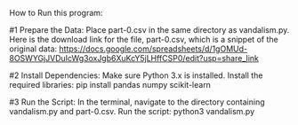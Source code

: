 How to Run this program:

#1 Prepare the Data:
Place part-0.csv in the same directory as vandalism.py. Here is the download link for the file, part-0.csv, which is a snippet of the original data: https://docs.google.com/spreadsheets/d/1gOMUd-8OSWYGjJVDuIcWg3oxJgb6XuKcY5jLHffCSP0/edit?usp=share_link

#2 Install Dependencies:
Make sure Python 3.x is installed.
Install the required libraries: pip install pandas numpy scikit-learn

#3 Run the Script:
In the terminal, navigate to the directory containing vandalism.py and part-0.csv.
Run the script: python3 vandalism.py


